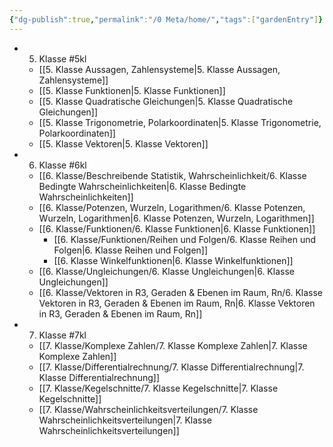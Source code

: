 ```yaml
---
{"dg-publish":true,"permalink":"/0 Meta/home/","tags":["gardenEntry"]}
---
```



* 5. Klasse #5kl
	* [[5. Klasse Aussagen, Zahlensysteme\|5. Klasse Aussagen, Zahlensysteme]]
	* [[5. Klasse Funktionen\|5. Klasse Funktionen]]
	* [[5. Klasse Quadratische Gleichungen\|5. Klasse Quadratische Gleichungen]]
	* [[5. Klasse Trigonometrie, Polarkoordinaten\|5. Klasse Trigonometrie, Polarkoordinaten]]
	* [[5. Klasse Vektoren\|5. Klasse Vektoren]]
* 6. Klasse #6kl
	* [[6. Klasse/Beschreibende Statistik, Wahrscheinlichkeit/6. Klasse Bedingte Wahrscheinlichkeiten\|6. Klasse Bedingte Wahrscheinlichkeiten]]
	* [[6. Klasse/Potenzen, Wurzeln, Logarithmen/6. Klasse Potenzen, Wurzeln, Logarithmen\|6. Klasse Potenzen, Wurzeln, Logarithmen]]
	* [[6. Klasse/Funktionen/6. Klasse Funktionen\|6. Klasse Funktionen]]
		* [[6. Klasse/Funktionen/Reihen und Folgen/6. Klasse Reihen und Folgen\|6. Klasse Reihen und Folgen]]
		* [[6. Klasse Winkelfunktionen\|6. Klasse Winkelfunktionen]]
	* [[6. Klasse/Ungleichungen/6. Klasse Ungleichungen\|6. Klasse Ungleichungen]]
	* [[6. Klasse/Vektoren in R3, Geraden & Ebenen im Raum, Rn/6. Klasse Vektoren in R3, Geraden & Ebenen im Raum, Rn\|6. Klasse Vektoren in R3, Geraden & Ebenen im Raum, Rn]]
* 7. Klasse #7kl
	* [[7. Klasse/Komplexe Zahlen/7. Klasse Komplexe Zahlen\|7. Klasse Komplexe Zahlen]]
	* [[7. Klasse/Differentialrechnung/7. Klasse Differentialrechnung\|7. Klasse Differentialrechnung]]
	* [[7. Klasse/Kegelschnitte/7. Klasse Kegelschnitte\|7. Klasse Kegelschnitte]]
	* [[7. Klasse/Wahrscheinlichkeitsverteilungen/7. Klasse Wahrscheinlichkeitsverteilungen\|7. Klasse Wahrscheinlichkeitsverteilungen]]